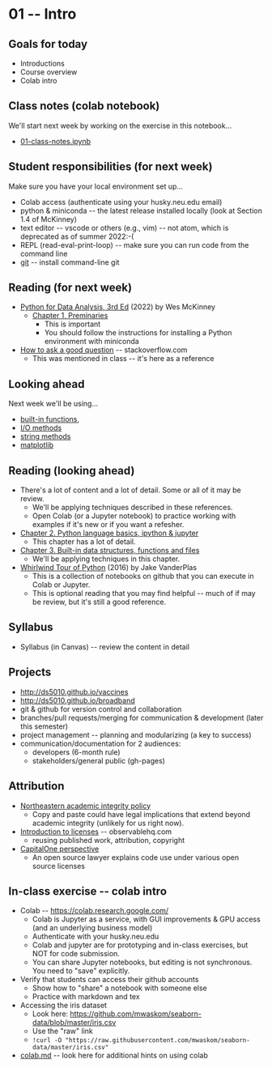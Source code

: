 
# 01 -- Intro

## Goals for today

* Introductions
* Course overview
* Colab intro

## Class notes (colab notebook)

We'll start next week by working on the exercise in this notebook...

* [01-class-notes.ipynb](https://colab.research.google.com/drive/1aygGMeMIGx16Y4IPORwDmOyfHCmOcWqC)

## Student responsibilities (for next week)

Make sure you have your local environment set up...

* Colab access (authenticate using your husky.neu.edu email)
* python & miniconda -- the latest release installed locally (look at Section 1.4 of McKinney)
* text editor -- vscode or others (e.g., vim) -- not atom, which is deprecated as of summer 2022:-(
* REPL (read-eval-print-loop) -- make sure you can run code from the command line
* [git](https://git-scm.com/book/en/v2/Getting-Started-Installing-Git) -- install command-line git

## Reading (for next week)

* [Python for Data Analysis, 3rd Ed](https://wesmckinney.com/book/) (2022) by Wes McKinney
  * [Chapter 1, Preminaries](https://wesmckinney.com/book/preliminaries.html)
    * This is important
    * You should follow the instructions for installing a Python environment with miniconda
* [How to ask a good question](https://stackoverflow.com/help/how-to-ask) -- stackoverflow.com
  * This was mentioned in class -- it's here as a reference

## Looking ahead

Next week we'll be using...

* [built-in functions](https://docs.python.org/3/library/functions.html),
* [I/O methods](https://docs.python.org/3/tutorial/inputoutput.html)
* [string methods](https://docs.python.org/3/library/stdtypes.html)
* [matplotlib](https://matplotlib.org/)

## Reading (looking ahead)

* There's a lot of content and a lot of detail. Some or all of it may be review.
  * We'll be applying techniques described in these references.
  * Open Colab (or a Jupyter notebook) to practice working with examples if it's new or if you want a refesher.
* [Chapter 2. Python language basics, ipython & jupyter](https://wesmckinney.com/book/python-basics.html)
  * This chapter has a lot of detail.
* [Chapter 3. Built-in data structures, functions and files](https://wesmckinney.com/book/python-basics.html)
  * We'll be applying techniques in this chapter.
* [Whirlwind Tour of Python](https://jakevdp.github.io/WhirlwindTourOfPython/) (2016) by Jake VanderPlas
  * This is a collection of notebooks on github that you can execute in Colab or Jupyter.
  * This is optional reading that you may find helpful -- much of if may be review, but it's still a good reference.

## Syllabus

* Syllabus (in Canvas) -- review the content in detail

## Projects

* http://ds5010.github.io/vaccines
* http://ds5010.github.io/broadband
* git & github for version control and collaboration
* branches/pull requests/merging for communication & development (later this semester)
* project management -- planning and modularizing (a key to success)
* communication/documentation for 2 audiences:
  * developers (6-month rule)
  * stakeholders/general public (gh-pages)

## Attribution

* [Northeastern academic integrity policy](https://osccr.sites.northeastern.edu/academic-integrity-policy/)
  * Copy and paste could have legal implications that extend beyond academic integrity (unlikely for us right now).
* [Introduction to licenses](https://observablehq.com/@observablehq/licenses) -- observablehq.com
  * reusing published work, attribution, copyright
* [CapitalOne perspective](https://www.capitalone.com/tech/open-source/open-source-licenses-explained-2021/)
  * An open source lawyer explains code use under various open source licenses

## In-class exercise -- colab intro

* Colab -- https://colab.research.google.com/
  * Colab is Jupyter as a service, with GUI improvements & GPU access (and an underlying business model)
  * Authenticate with your husky.neu.edu
  * Colab and jupyter are for prototyping and in-class exercises, but NOT for code submission.
  * You can share Jupyter notebooks, but editing is not synchronous.  You need to "save" explicitly.
* Verify that students can access their github accounts
  * Show how to "share" a notebook with someone else
  * Practice with markdown and tex
* Accessing the iris dataset
  * Look here: https://github.com/mwaskom/seaborn-data/blob/master/iris.csv
  * Use the "raw" link
  * `!curl -O "https://raw.githubusercontent.com/mwaskom/seaborn-data/master/iris.csv"`
* [colab.md](colab.md) -- look here for additional hints on using colab
